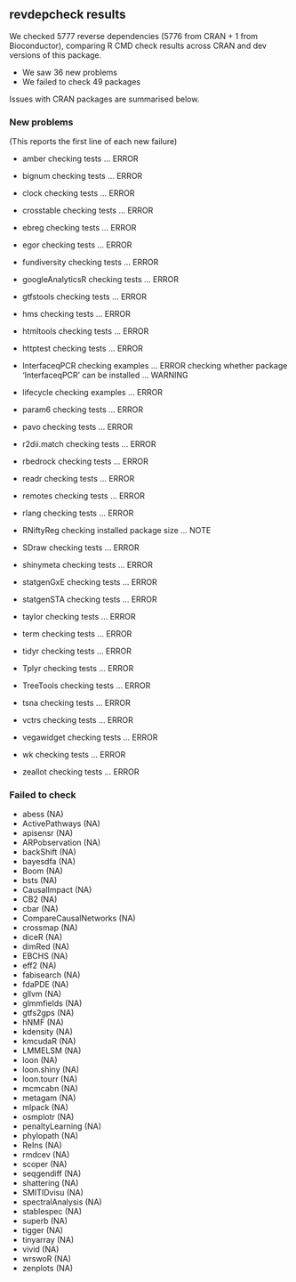 ## revdepcheck results

We checked 5777 reverse dependencies (5776 from CRAN + 1 from Bioconductor), comparing R CMD check results across CRAN and dev versions of this package.

 * We saw 36 new problems
 * We failed to check 49 packages

Issues with CRAN packages are summarised below.

### New problems
(This reports the first line of each new failure)

* amber
  checking tests ... ERROR

* bignum
  checking tests ... ERROR

* clock
  checking tests ... ERROR

* crosstable
  checking tests ... ERROR

* ebreg
  checking tests ... ERROR

* egor
  checking tests ... ERROR

* fundiversity
  checking tests ... ERROR

* googleAnalyticsR
  checking tests ... ERROR

* gtfstools
  checking tests ... ERROR

* hms
  checking tests ... ERROR

* htmltools
  checking tests ... ERROR

* httptest
  checking tests ... ERROR

* InterfaceqPCR
  checking examples ... ERROR
  checking whether package ‘InterfaceqPCR’ can be installed ... WARNING

* lifecycle
  checking examples ... ERROR

* param6
  checking tests ... ERROR

* pavo
  checking tests ... ERROR

* r2dii.match
  checking tests ... ERROR

* rbedrock
  checking tests ... ERROR

* readr
  checking tests ... ERROR

* remotes
  checking tests ... ERROR

* rlang
  checking tests ... ERROR

* RNiftyReg
  checking installed package size ... NOTE

* SDraw
  checking tests ... ERROR

* shinymeta
  checking tests ... ERROR

* statgenGxE
  checking tests ... ERROR

* statgenSTA
  checking tests ... ERROR

* taylor
  checking tests ... ERROR

* term
  checking tests ... ERROR

* tidyr
  checking tests ... ERROR

* Tplyr
  checking tests ... ERROR

* TreeTools
  checking tests ... ERROR

* tsna
  checking tests ... ERROR

* vctrs
  checking tests ... ERROR

* vegawidget
  checking tests ... ERROR

* wk
  checking tests ... ERROR

* zeallot
  checking tests ... ERROR

### Failed to check

* abess                 (NA)
* ActivePathways        (NA)
* apisensr              (NA)
* ARPobservation        (NA)
* backShift             (NA)
* bayesdfa              (NA)
* Boom                  (NA)
* bsts                  (NA)
* CausalImpact          (NA)
* CB2                   (NA)
* cbar                  (NA)
* CompareCausalNetworks (NA)
* crossmap              (NA)
* diceR                 (NA)
* dimRed                (NA)
* EBCHS                 (NA)
* eff2                  (NA)
* fabisearch            (NA)
* fdaPDE                (NA)
* gllvm                 (NA)
* glmmfields            (NA)
* gtfs2gps              (NA)
* hNMF                  (NA)
* kdensity              (NA)
* kmcudaR               (NA)
* LMMELSM               (NA)
* loon                  (NA)
* loon.shiny            (NA)
* loon.tourr            (NA)
* mcmcabn               (NA)
* metagam               (NA)
* mlpack                (NA)
* osmplotr              (NA)
* penaltyLearning       (NA)
* phylopath             (NA)
* ReIns                 (NA)
* rmdcev                (NA)
* scoper                (NA)
* seqgendiff            (NA)
* shattering            (NA)
* SMITIDvisu            (NA)
* spectralAnalysis      (NA)
* stablespec            (NA)
* superb                (NA)
* tigger                (NA)
* tinyarray             (NA)
* vivid                 (NA)
* wrswoR                (NA)
* zenplots              (NA)
